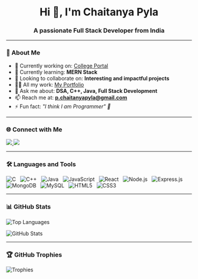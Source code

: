 <h1 align="center">Hi 👋, I'm Chaitanya Pyla</h1>
<h3 align="center">A passionate Full Stack Developer from India</h3>

---

### 🚀 About Me

- 🔭 Currently working on: [College Portal](https://github.com/Chaitanya4633/College-Website-Frontend.git)  
- 🌱 Currently learning: **MERN Stack**  
- 🤝 Looking to collaborate on: **Interesting and impactful projects**  
- 👨‍💻 All my work: [My Portfolio](https://github.com/Chaitanya4633/Chiatanya-Portfolio.git)  
- 💬 Ask me about: **DSA, C++, Java, Full Stack Development**  
- 📫 Reach me at: **p.chaitanyapyla@gmail.com**  
- ⚡ Fun fact: _"I think I am Programmer" 🤪_

---

### 🌐 Connect with Me

<p align="left">
  <a href="https://twitter.com/chaitanya_1187" target="_blank">
    <img src="https://img.shields.io/badge/Twitter-%231DA1F2.svg?style=for-the-badge&logo=twitter&logoColor=white"/>
  </a>
  <a href="https://linkedin.com/in/chaitanya-pyla" target="_blank">
    <img src="https://img.shields.io/badge/LinkedIn-%230A66C2.svg?style=for-the-badge&logo=linkedin&logoColor=white"/>
  </a>
</p>

---

### 🛠️ Languages and Tools  
![C](https://img.shields.io/badge/C-00599C?style=for-the-badge&logo=c&logoColor=white) &nbsp;
![C++](https://img.shields.io/badge/C++-00599C?style=for-the-badge&logo=c%2B%2B&logoColor=white) &nbsp;
![Java](https://img.shields.io/badge/Java-ED8B00?style=for-the-badge&logo=java&logoColor=white) &nbsp;
![JavaScript](https://img.shields.io/badge/JavaScript-F7DF1E?style=for-the-badge&logo=javascript&logoColor=black) &nbsp;
![React](https://img.shields.io/badge/React-61DAFB?style=for-the-badge&logo=react&logoColor=black) &nbsp;
![Node.js](https://img.shields.io/badge/Node.js-339933?style=for-the-badge&logo=node.js&logoColor=white) &nbsp;
![Express.js](https://img.shields.io/badge/Express.js-000000?style=for-the-badge&logo=express&logoColor=white) &nbsp;
![MongoDB](https://img.shields.io/badge/MongoDB-47A248?style=for-the-badge&logo=mongodb&logoColor=white) &nbsp;
![MySQL](https://img.shields.io/badge/MySQL-00758F?style=for-the-badge&logo=mysql&logoColor=white) &nbsp;
![HTML5](https://img.shields.io/badge/HTML5-E34F26?style=for-the-badge&logo=html5&logoColor=white) &nbsp;
![CSS3](https://img.shields.io/badge/CSS3-1572B6?style=for-the-badge&logo=css3&logoColor=white)

---

### 📊 GitHub Stats

<p align="left">
  <img src="https://github-readme-stats.vercel.app/api/top-langs/?username=chaitanya4633&layout=compact&theme=radical" alt="Top Languages"/>
</p>

<p align="left">
  <img src="https://github-readme-stats.vercel.app/api?username=chaitanya4633&show_icons=true&theme=radical" alt="GitHub Stats"/>
</p>

---

### 🏆 GitHub Trophies

<p align="left">
  <img src="https://github-profile-trophy.vercel.app/?username=chaitanya4633&theme=darkhub&row=1" alt="Trophies"/>
</p>
